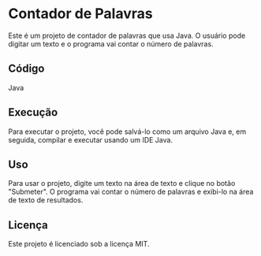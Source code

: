 # Contador de Palavras
Este é um projeto de contador de palavras que usa Java. O usuário pode digitar um texto e o programa vai contar o número de palavras.

## Código
Java

## Execução
Para executar o projeto, você pode salvá-lo como um arquivo Java e, em seguida, compilar e executar usando um IDE Java.

## Uso
Para usar o projeto, digite um texto na área de texto e clique no botão "Submeter". O programa vai contar o número de palavras e exibi-lo na área de texto de resultados.

## Licença
Este projeto é licenciado sob a licença MIT.
